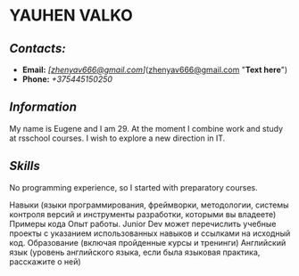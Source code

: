 # **YAUHEN VALKO**
## *Contacts:*
* **Email:** *[zhenyav666@gmail.com]*(zhenyav666@gmail.com "**Text here**")
* **Phone:** *+375445150250*
## *Information* 
My name is Eugene and I am 29. At the moment I combine work and study at rsschool courses. I wish to explore a new direction in IT.
## *Skills* 
No programming experience, so I started with preparatory courses.


Навыки (языки программирования, фреймворки, методологии, системы контроля версий и инструменты разработки, которыми вы владеете)
Примеры кода
Опыт работы. Junior Dev может перечислить учебные проекты с указанием использованных навыков и ссылками на исходный код.
Образование (включая пройденные курсы и тренинги)
Английский язык (уровень английского языка, если была языковая практика, расскажите о ней)